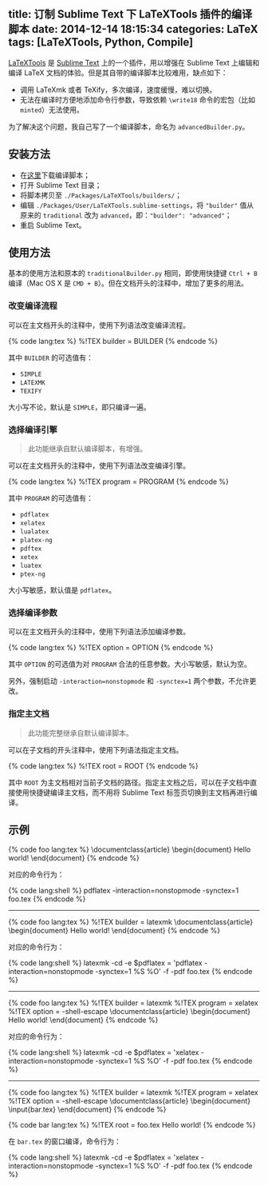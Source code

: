 title: 订制 Sublime Text 下 LaTeXTools 插件的编译脚本
date: 2014-12-14 18:15:34
categories: LaTeX
tags: [LaTeXTools, Python, Compile]
---

[LaTeXTools](https://github.com/SublimeText/LaTeXTools) 是 [Sublime Text](http://www.sublimetext.com) 上的一个插件，用以增强在 Sublime Text 上编辑和编译 LaTeX 文档的体验。但是其自带的编译脚本比较难用，缺点如下：

* 调用 LaTeXmk 或者 TeXify，多次编译，速度缓慢，难以切换。
* 无法在编译时方便地添加命令行参数，导致依赖 `\write18` 命令的宏包（比如 `minted`）无法使用。

为了解决这个问题，我自己写了一个编译脚本，命名为 `advancedBuilder.py`。

<!--more-->

## 安装方法

* 在[这里]({{site.url}}/attachment/LaTeX-useful-tools/advancedBuilder.py)下载编译脚本；
* 打开 Sublime Text 目录；
* 将脚本拷贝至 `./Packages/LaTeXTools/builders/`；
* 编辑 `./Packages/User/LaTeXTools.sublime-settings`，将 `"builder"` 值从原来的 `traditional` 改为 `advanced`，即：`"builder": "advanced"`；
* 重启 Sublime Text。

## 使用方法

基本的使用方法和原本的 `traditionalBuilder.py` 相同，即使用快捷键 `Ctrl + B` 编译（Mac OS X 是 `CMD + B`）。但在文档开头的注释中，增加了更多的用法。

### 改变编译流程

可以在主文档开头的注释中，使用下列语法改变编译流程。

{% code lang:tex %}
%!TEX builder = BUILDER
{% endcode %}

其中 `BUILDER` 的可选值有：

* `SIMPLE`
* `LATEXMK`
* `TEXIFY`

大小写不论，默认是 `SIMPLE`，即只编译一遍。

### 选择编译引擎

> 此功能继承自默认编译脚本，有增强。

可以在主文档开头的注释中，使用下列语法改变编译引擎。

{% code lang:tex %}
%!TEX program = PROGRAM
{% endcode %}

其中 `PROGRAM` 的可选值有：

* `pdflatex`
* `xelatex`
* `lualatex`
* `platex-ng`
* `pdftex`
* `xetex`
* `luatex`
* `ptex-ng`

大小写敏感，默认值是 `pdflatex`。

### 选择编译参数

可以在主文档开头的注释中，使用下列语法添加编译参数。

{% code lang:tex %}
%!TEX option = OPTION
{% endcode %}

其中 `OPTION` 的可选值为对 `PROGRAM` 合法的任意参数。大小写敏感，默认为空。

另外，强制启动 `-interaction=nonstopmode` 和 `-synctex=1` 两个参数，不允许更改。

### 指定主文档

> 此功能完整继承自默认编译脚本。

可以在子文档的开头注释中，使用下列语法指定主文档。

{% code lang:tex %}
%!TEX root = ROOT
{% endcode %}

其中 `ROOT` 为主文档相对当前子文档的路径。指定主文档之后，可以在子文档中直接使用快捷键编译主文档，而不用将 Sublime Text 标签页切换到主文档再进行编译。

## 示例

{% code foo lang:tex %}
\documentclass{article}
\begin{document}
Hello world!
\end{document}
{% endcode %}

对应的命令行为：

{% code lang:shell %}
pdflatex -interaction=nonstopmode -synctex=1  foo.tex
{% endcode %}

-------

{% code foo lang:tex %}
%!TEX builder = latexmk
\documentclass{article}
\begin{document}
Hello world!
\end{document}
{% endcode %}

对应的命令行为：

{% code lang:shell %}
latexmk -cd -e $pdflatex = 'pdflatex -interaction=nonstopmode -synctex=1  %S %O' -f -pdf foo.tex
{% endcode %}

-------

{% code foo lang:tex %}
%!TEX builder = latexmk
%!TEX program = xelatex
%!TEX option = -shell-escape
\documentclass{article}
\begin{document}
Hello world!
\end{document}
{% endcode %}

对应的命令行为：

{% code lang:shell %}
latexmk -cd -e $pdflatex = 'xelatex -interaction=nonstopmode -synctex=1  %S %O' -f -pdf foo.tex
{% endcode %}

-------

{% code foo lang:tex %}
%!TEX builder = latexmk
%!TEX program = xelatex
%!TEX option = -shell-escape
\documentclass{article}
\begin{document}
\input{bar.tex}
\end{document}
{% endcode %}

{% code bar lang:tex %}
%!TEX root = foo.tex
Hello world!
{% endcode %}

在 `bar.tex` 的窗口编译，命令行为：

{% code lang:shell %}
latexmk -cd -e $pdflatex = 'xelatex -interaction=nonstopmode -synctex=1  %S %O' -f -pdf foo.tex
{% endcode %}
